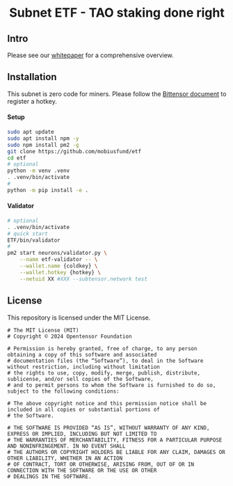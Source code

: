 <div align="center">

# Subnet ETF - TAO staking done right
</div>

## Intro

Please see our [whitepaper](https://typst.app/project/RWPpojjbNCGiXO8mP5pX42) for a comprehensive overview.

## Installation

This subnet is zero code for miners. Please follow the [Bittensor document](https://docs.learnbittensor.org/miners/) to register a hotkey.

#### Setup

```bash
sudo apt update
sudo apt install npm -y
sudo npm install pm2 -g
git clone https://github.com/mobiusfund/etf
cd etf
# optional
python -m venv .venv
. .venv/bin/activate
#
python -m pip install -e .
```

#### Validator

```bash
# optional
. .venv/bin/activate
# quick start
ETF/bin/validator
#
pm2 start neurons/validator.py \
    --name etf-validator -- \
    --wallet.name {coldkey} \
    --wallet.hotkey {hotkey} \
    --netuid XX #XXX --subtensor.network test
```

## License
This repository is licensed under the MIT License.
```text
# The MIT License (MIT)
# Copyright © 2024 Opentensor Foundation

# Permission is hereby granted, free of charge, to any person obtaining a copy of this software and associated
# documentation files (the “Software”), to deal in the Software without restriction, including without limitation
# the rights to use, copy, modify, merge, publish, distribute, sublicense, and/or sell copies of the Software,
# and to permit persons to whom the Software is furnished to do so, subject to the following conditions:

# The above copyright notice and this permission notice shall be included in all copies or substantial portions of
# the Software.

# THE SOFTWARE IS PROVIDED “AS IS”, WITHOUT WARRANTY OF ANY KIND, EXPRESS OR IMPLIED, INCLUDING BUT NOT LIMITED TO
# THE WARRANTIES OF MERCHANTABILITY, FITNESS FOR A PARTICULAR PURPOSE AND NONINFRINGEMENT. IN NO EVENT SHALL
# THE AUTHORS OR COPYRIGHT HOLDERS BE LIABLE FOR ANY CLAIM, DAMAGES OR OTHER LIABILITY, WHETHER IN AN ACTION
# OF CONTRACT, TORT OR OTHERWISE, ARISING FROM, OUT OF OR IN CONNECTION WITH THE SOFTWARE OR THE USE OR OTHER
# DEALINGS IN THE SOFTWARE.
```
